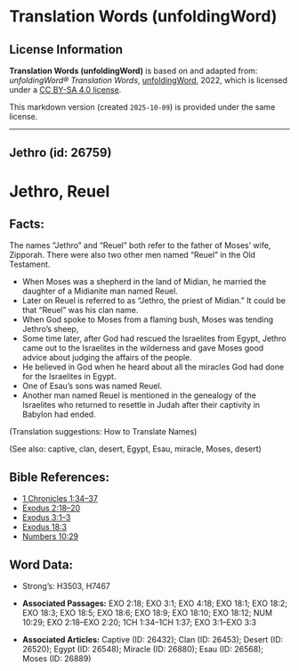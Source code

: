 # Translation Words (unfoldingWord)

## License Information

**Translation Words (unfoldingWord)** is based on and adapted from: _unfoldingWord® Translation Words_, [unfoldingWord](https://unfoldingword.org/utw), 2022, which is licensed under a [CC BY-SA 4.0 license](https://creativecommons.org/licenses/by-sa/4.0/legalcode.en).

This markdown version (created `2025-10-09`) is provided under the same license.



--------------------------------

## Jethro (id: 26759)

Jethro, Reuel
=============

Facts:
------

The names “Jethro” and “Reuel” both refer to the father of Moses’ wife, Zipporah. There were also two other men named “Reuel” in the Old Testament.

* When Moses was a shepherd in the land of Midian, he married the daughter of a Midianite man named Reuel.
* Later on Reuel is referred to as “Jethro, the priest of Midian.” It could be that “Reuel” was his clan name.
* When God spoke to Moses from a flaming bush, Moses was tending Jethro’s sheep,
* Some time later, after God had rescued the Israelites from Egypt, Jethro came out to the Israelites in the wilderness and gave Moses good advice about judging the affairs of the people.
* He believed in God when he heard about all the miracles God had done for the Israelites in Egypt.
* One of Esau’s sons was named Reuel.
* Another man named Reuel is mentioned in the genealogy of the Israelites who returned to resettle in Judah after their captivity in Babylon had ended.

(Translation suggestions: How to Translate Names)

(See also: captive, clan, desert, Egypt, Esau, miracle, Moses, desert)

Bible References:
-----------------

* [1 Chronicles 1:34–37](https://ref.ly/1Chr1:34-1Chr1:37)
* [Exodus 2:18–20](https://ref.ly/Exod2:18-Exod2:20)
* [Exodus 3:1–3](https://ref.ly/Exod3:1-Exod3:3)
* [Exodus 18:3](https://ref.ly/Exod18:3)
* [Numbers 10:29](https://ref.ly/Num10:29)

Word Data:
----------

* Strong’s: H3503, H7467

* **Associated Passages:** EXO 2:18; EXO 3:1; EXO 4:18; EXO 18:1; EXO 18:2; EXO 18:3; EXO 18:5; EXO 18:6; EXO 18:9; EXO 18:10; EXO 18:12; NUM 10:29; EXO 2:18–EXO 2:20; 1CH 1:34–1CH 1:37; EXO 3:1–EXO 3:3
* **Associated Articles:** Captive (ID: 26432); Clan (ID: 26453); Desert (ID: 26520); Egypt (ID: 26548); Miracle (ID: 26880); Esau (ID: 26568); Moses (ID: 26889)

